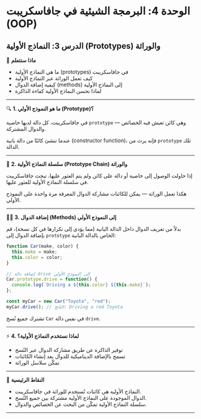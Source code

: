 # الوحدة 4: البرمجة الشيئية في جافاسكريبت (OOP)

## الدرس 3: النماذج الأولية (Prototypes) والوراثة


🧠 **ماذا ستتعلم**
*	ما هي النماذج الأولية (prototypes) في جافاسكريبت
*	كيف تعمل الوراثة عبر النماذج الأولية
*	كيفية إضافة الدوال (methods) إلى النماذج الأولية
*	لماذا تحسن النماذج الأولية كفاءة الذاكرة

---

🔍 **1. ما هو النموذج الأولي (Prototype)؟**

في جافاسكريبت، كل دالة لديها خاصية `prototype` — وهي كائن تعيش فيه الخصائص والدوال المشتركة.

عندما تنشئ كائنًا من دالة بانية (constructor function)، فإنه يرث من `prototype` تلك الدالة.

---

🔄 **2. سلسلة النماذج الأولية (Prototype Chain) والوراثة**

إذا حاولت الوصول إلى خاصية أو دالة على كائن ولم يتم العثور عليها، تبحث جافاسكريبت في سلسلة النماذج الأولية للعثور عليها.

هكذا تعمل الوراثة — يمكن للكائنات مشاركة الدوال المعرفة مرة واحدة على النموذج الأولي.

---

👨‍💻 **3. إضافة الدوال (Methods) إلى النموذج الأولي**

بدلاً من تعريف الدوال داخل الدالة البانية (مما يؤدي إلى تكرارها في كل نسخة)، قم بإضافة الدوال إلى `prototype` الخاص بالدالة البانية:

```javascript
function Car(make, color) {
  this.make = make;
  this.color = color;
}

// إضافة دالة drive إلى النموذج الأولي
Car.prototype.drive = function() {
  console.log(`Driving a ${this.color} ${this.make}`);
};

const myCar = new Car("Toyota", "red");
myCar.drive(); // الناتج: Driving a red Toyota
```
تشترك جميع نُسخ `Car` في نفس دالة `drive`.

---

⚡ **4. لماذا نستخدم النماذج الأولية؟**
*	توفير الذاكرة عن طريق مشاركة الدوال عبر النُسخ
*	تسمح بالإضافة الديناميكية للدوال بعد إنشاء الكائنات
*	تمكّن سلاسل الوراثة

---

🧠 **النقاط الرئيسية**
*	النماذج الأولية هي كائنات تُستخدم للوراثة في جافاسكريبت.
*	الدوال الموجودة على النماذج الأولية مشتركة بين جميع النُسخ.
*	سلسلة النماذج الأولية تمكّن من البحث عن الخصائص والدوال.

---